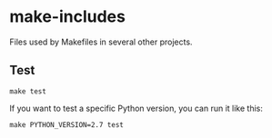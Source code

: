 make-includes
=============

Files used by Makefiles in several other projects.

Test
----

    make test

If you want to test a specific Python version, you can run it like this:

    make PYTHON_VERSION=2.7 test
